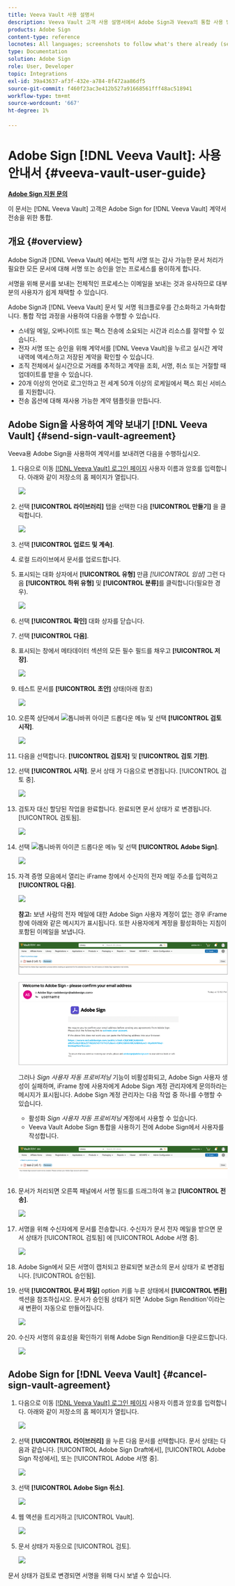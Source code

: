 ```yaml
---
title: Veeva Vault 사용 설명서
description: Veeva Vault 고객 사용 설명서에서 Adobe Sign과 Veeva의 통합 사용 방법
products: Adobe Sign
content-type: reference
locnotes: All languages; screenshots to follow what's there already (seems there is a mix within a given language version of the article)
type: Documentation
solution: Adobe Sign
role: User, Developer
topic: Integrations
exl-id: 39a43637-af3f-432e-a784-8f472aa86df5
source-git-commit: f460f23ac3e412b527a91668561fff48ac518941
workflow-type: tm+mt
source-wordcount: '667'
ht-degree: 1%

---
```


# Adobe Sign [!DNL Veeva Vault]: 사용 안내서 {#veeva-vault-user-guide}

[**Adobe Sign 지원 문의**](https://adobe.com/go/adobesign-support-center_kr)

이 문서는 [!DNL Veeva Vault] 고객은 Adobe Sign for [!DNL Veeva Vault] 계약서 전송을 위한 통합.

## 개요 {#overview}

Adobe Sign과 [!DNL Veeva Vault] 에서는 법적 서명 또는 감사 가능한 문서 처리가 필요한 모든 문서에 대해 서명 또는 승인을 얻는 프로세스를 용이하게 합니다.

서명을 위해 문서를 보내는 전체적인 프로세스는 이메일을 보내는 것과 유사하므로 대부분의 사용자가 쉽게 채택할 수 있습니다.

Adobe Sign과 [!DNL Veeva Vault] 문서 및 서명 워크플로우를 간소화하고 가속화합니다. 통합 작업 과정을 사용하여 다음을 수행할 수 있습니다.

* 스네일 메일, 오버나이트 또는 팩스 전송에 소요되는 시간과 리소스를 절약할 수 있습니다.
* 전자 서명 또는 승인을 위해 계약서를 [!DNL Veeva Vault]을 누르고 실시간 계약 내역에 액세스하고 저장된 계약을 확인할 수 있습니다.
* 조직 전체에서 실시간으로 거래를 추적하고 계약을 조회, 서명, 취소 또는 거절할 때 업데이트를 받을 수 있습니다.
* 20개 이상의 언어로 로그인하고 전 세계 50개 이상의 로케일에서 팩스 회신 서비스를 지원합니다.
* 전송 옵션에 대해 재사용 가능한 계약 템플릿을 만듭니다.

## Adobe Sign을 사용하여 계약 보내기 [!DNL Veeva Vault] {#send-sign-vault-agreement}

Veeva용 Adobe Sign을 사용하여 계약서를 보내려면 다음을 수행하십시오.

1. 다음으로 이동 [[!DNL Veeva Vault] 로그인 페이지](https://login.veevavault.com/) 사용자 이름과 암호를 입력합니다. 아래와 같이 저장소의 홈 페이지가 열립니다.

   ![](images/vault-home.png)

1. 선택 **[!UICONTROL 라이브러리]** 탭을 선택한 다음 **[!UICONTROL 만들기]** 을 클릭합니다.

   ![](images/create-library.png)

1. 선택 **[!UICONTROL 업로드 및 계속]**.

1. 로컬 드라이브에서 문서를 업로드합니다.

1. 표시되는 대화 상자에서 **[!UICONTROL 유형]** 만큼 *[!UICONTROL 임상]* 그런 다음 **[!UICONTROL 하위 유형]** 및 **[!UICONTROL 분류]**&#x200B;를 클릭합니다(필요한 경우).

   ![](images/choose-document-type.png)

1. 선택 **[!UICONTROL 확인]** 대화 상자를 닫습니다.

1. 선택 **[!UICONTROL 다음]**.

1. 표시되는 창에서 메타데이터 섹션의 모든 필수 필드를 채우고 **[!UICONTROL 저장]**.

   ![](images/metadata-details.png)

1. 테스트 문서를 **[!UICONTROL 초안]** 상태(아래 참조)

   ![](images/document-draft.png)

1. 오른쪽 상단에서 ![톱니바퀴 아이콘](images/icon-gear.png) 드롭다운 메뉴 및 선택 **[!UICONTROL 검토 시작]**.

   ![](images/start-review.png)

1. 다음을 선택합니다. **[!UICONTROL 검토자]** 및 **[!UICONTROL 검토 기한]**.

1. 선택 **[!UICONTROL 시작]**. 문서 상태 가 다음으로 변경됩니다. [!UICONTROL 검토 중].

   ![](images/in-review.png)

1. 검토자 대신 할당된 작업을 완료합니다. 완료되면 문서 상태가 로 변경됩니다. [!UICONTROL 검토됨].

   ![](images/reviewed-status.png)

1. 선택 ![톱니바퀴 아이콘](images/icon-gear.png) 드롭다운 메뉴 및 선택 **[!UICONTROL Adobe Sign]**.

   ![](images/select-adobe-sign.png)

1. 자격 증명 모음에서 열리는 iFrame 창에서 수신자의 전자 메일 주소를 입력하고 **[!UICONTROL 다음]**.

   ![](images/iframe.png)

   **참고:** 보낸 사람의 전자 메일에 대한 Adobe Sign 사용자 계정이 없는 경우 iFrame 창에 아래와 같은 메시지가 표시됩니다. 또한 사용자에게 계정을 활성화하는 지침이 포함된 이메일을 보냅니다.

   ![](images/iFrame-registration-message.png)

   ![](images/iFrame-confirm-email.png)

   그러나 *Sign 사용자 자동 프로비저닝* 기능이 비활성화되고, Adobe Sign 사용자 생성이 실패하며, iFrame 창에 사용자에게 Adobe Sign 계정 관리자에게 문의하라는 메시지가 표시됩니다. Adobe Sign 계정 관리자는 다음 작업 중 하나를 수행할 수 있습니다.

   * 활성화 *Sign 사용자 자동 프로비저닝* 계정에서 사용할 수 있습니다.
   * Veeva Vault Adobe Sign 통합을 사용하기 전에 Adobe Sign에서 사용자를 작성합니다.

   ![](images/iFrame-contact-administrator.png)

1. 문서가 처리되면 오른쪽 패널에서 서명 필드를 드래그하여 놓고 **[!UICONTROL 전송]**.

   ![](images/add-signature-fields.png)

1. 서명을 위해 수신자에게 문서를 전송합니다. 수신자가 문서 전자 메일을 받으면 문서 상태가 [!UICONTROL 검토됨] 에 [!UICONTROL Adobe 서명 중].

   ![](images/in-adobe-signing.png)

1. Adobe Sign에서 모든 서명이 캡처되고 완료되면 보관소의 문서 상태가 로 변경됩니다. [!UICONTROL 승인됨].

1. 선택 **[!UICONTROL 문서 파일]** option 키를 누른 상태에서 **[!UICONTROL 변환]** 섹션을 참조하십시오. 문서가 승인됨 상태가 되면 &#39;Adobe Sign Rendition&#39;이라는 새 변환이 자동으로 만들어집니다.

   ![](images/document-files.png)

1. 수신자 서명의 유효성을 확인하기 위해 Adobe Sign Rendition을 다운로드합니다.

   ![](images/verify-signature.png)

## Adobe Sign for [!DNL Veeva Vault] {#cancel-sign-vault-agreement}

1. 다음으로 이동 [[!DNL Veeva Vault] 로그인 페이지](https://login.veevavault.com/) 사용자 이름과 암호를 입력합니다. 아래와 같이 저장소의 홈 페이지가 열립니다.

   ![](images/vault-home.png)

1. 선택 **[!UICONTROL 라이브러리]** 을 누른 다음 문서를 선택합니다. 문서 상태는 다음과 같습니다. [!UICONTROL Adobe Sign Draft에서], [!UICONTROL Adobe Sign 작성에서], 또는 [!UICONTROL Adobe 서명 중].

   ![](images/document-adobe-sign-authoring.png)

1. 선택 **[!UICONTROL Adobe Sign 취소]**.

   ![](images/cancel-document.png)

1. 웹 액션을 트리거하고 [!UICONTROL Vault].

   ![](images/cancelled-document.png)

1. 문서 상태가 자동으로 [!UICONTROL 검토].

   ![](images/cancel-reviewed.png)

문서 상태가 검토로 변경되면 서명을 위해 다시 보낼 수 있습니다.
